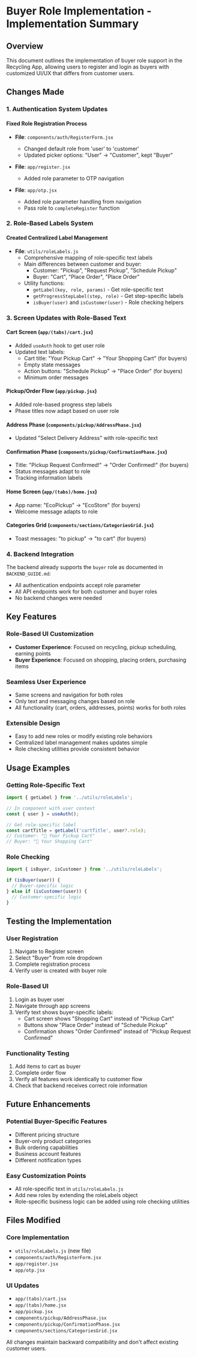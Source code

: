 # Buyer Role Implementation - Implementation Summary

## Overview
This document outlines the implementation of buyer role support in the Recycling App, allowing users to register and login as buyers with customized UI/UX that differs from customer users.

## Changes Made

### 1. Authentication System Updates

#### Fixed Role Registration Process
- **File**: `components/auth/RegisterForm.jsx`
  - Changed default role from 'user' to 'customer'
  - Updated picker options: "User" → "Customer", kept "Buyer"

- **File**: `app/register.jsx`
  - Added role parameter to OTP navigation

- **File**: `app/otp.jsx`
  - Added role parameter handling from navigation
  - Pass role to `completeRegister` function

### 2. Role-Based Labels System

#### Created Centralized Label Management
- **File**: `utils/roleLabels.js`
  - Comprehensive mapping of role-specific text labels
  - Main differences between customer and buyer:
    - Customer: "Pickup", "Request Pickup", "Schedule Pickup"
    - Buyer: "Cart", "Place Order", "Place Order"
  - Utility functions:
    - `getLabel(key, role, params)` - Get role-specific text
    - `getProgressStepLabel(step, role)` - Get step-specific labels
    - `isBuyer(user)` and `isCustomer(user)` - Role checking helpers

### 3. Screen Updates with Role-Based Text

#### Cart Screen (`app/(tabs)/cart.jsx`)
- Added `useAuth` hook to get user role
- Updated text labels:
  - Cart title: "Your Pickup Cart" → "Your Shopping Cart" (for buyers)
  - Empty state messages
  - Action buttons: "Schedule Pickup" → "Place Order" (for buyers)
  - Minimum order messages

#### Pickup/Order Flow (`app/pickup.jsx`)
- Added role-based progress step labels
- Phase titles now adapt based on user role

#### Address Phase (`components/pickup/AddressPhase.jsx`)
- Updated "Select Delivery Address" with role-specific text

#### Confirmation Phase (`components/pickup/ConfirmationPhase.jsx`)
- Title: "Pickup Request Confirmed!" → "Order Confirmed!" (for buyers)
- Status messages adapt to role
- Tracking information labels

#### Home Screen (`app/(tabs)/home.jsx`)
- App name: "EcoPickup" → "EcoStore" (for buyers)
- Welcome message adapts to role

#### Categories Grid (`components/sections/CategoriesGrid.jsx`)
- Toast messages: "to pickup" → "to cart" (for buyers)

### 4. Backend Integration

The backend already supports the `buyer` role as documented in `BACKEND_GUIDE.md`:
- All authentication endpoints accept role parameter
- All API endpoints work for both customer and buyer roles
- No backend changes were needed

## Key Features

### Role-Based UI Customization
- **Customer Experience**: Focused on recycling, pickup scheduling, earning points
- **Buyer Experience**: Focused on shopping, placing orders, purchasing items

### Seamless User Experience
- Same screens and navigation for both roles
- Only text and messaging changes based on role
- All functionality (cart, orders, addresses, points) works for both roles

### Extensible Design
- Easy to add new roles or modify existing role behaviors
- Centralized label management makes updates simple
- Role checking utilities provide consistent behavior

## Usage Examples

### Getting Role-Specific Text
```javascript
import { getLabel } from '../utils/roleLabels';

// In component with user context
const { user } = useAuth();

// Get role-specific label
const cartTitle = getLabel('cartTitle', user?.role);
// Customer: "🛒 Your Pickup Cart"
// Buyer: "🛒 Your Shopping Cart"
```

### Role Checking
```javascript
import { isBuyer, isCustomer } from '../utils/roleLabels';

if (isBuyer(user)) {
  // Buyer-specific logic
} else if (isCustomer(user)) {
  // Customer-specific logic
}
```

## Testing the Implementation

### User Registration
1. Navigate to Register screen
2. Select "Buyer" from role dropdown
3. Complete registration process
4. Verify user is created with buyer role

### Role-Based UI
1. Login as buyer user
2. Navigate through app screens
3. Verify text shows buyer-specific labels:
   - Cart screen shows "Shopping Cart" instead of "Pickup Cart"
   - Buttons show "Place Order" instead of "Schedule Pickup"
   - Confirmation shows "Order Confirmed" instead of "Pickup Request Confirmed"

### Functionality Testing
1. Add items to cart as buyer
2. Complete order flow
3. Verify all features work identically to customer flow
4. Check that backend receives correct role information

## Future Enhancements

### Potential Buyer-Specific Features
- Different pricing structure
- Buyer-only product categories  
- Bulk ordering capabilities
- Business account features
- Different notification types

### Easy Customization Points
- All role-specific text in `utils/roleLabels.js`
- Add new roles by extending the roleLabels object
- Role-specific business logic can be added using role checking utilities

## Files Modified

### Core Implementation
- `utils/roleLabels.js` (new file)
- `components/auth/RegisterForm.jsx`
- `app/register.jsx`
- `app/otp.jsx`

### UI Updates
- `app/(tabs)/cart.jsx`
- `app/(tabs)/home.jsx`
- `app/pickup.jsx`
- `components/pickup/AddressPhase.jsx`
- `components/pickup/ConfirmationPhase.jsx`
- `components/sections/CategoriesGrid.jsx`

All changes maintain backward compatibility and don't affect existing customer users.
